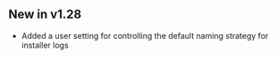 ## New in v1.28
* Added a user setting for controlling the default naming strategy for installer logs
